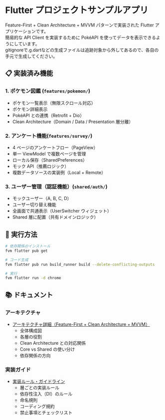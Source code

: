 # Flutter プロジェクトサンプルアプリ

Feature-First + Clean Architecture + MVVM パターンで実装された Flutter アプリケーションです。  
簡易的な API Client を実装するために PokéAPI を使ってデータを表示できるようにしています。  
gitignoreで.g.dartなどの生成ファイルは追跡対象から外してあるので、各自の手元で生成してください。

## 📋 実装済み機能

### 1. ポケモン図鑑 (`features/pokemon/`)

- ポケモン一覧表示（無限スクロール対応）
- ポケモン詳細表示
- PokéAPI との連携（Retrofit + Dio）
- Clean Architecture（Domain / Data / Presentation 層分離）

### 2. アンケート機能(`features/survey/`)

- 4 ページのアンケートフロー（PageView）
- 単一 ViewModel で複数ページを管理
- ローカル保存（SharedPreferences）
- モック API（推薦ロジック）
- 複数データソースの実装例（Local + Remote）

### 3. ユーザー管理（認証機能）(`shared/auth/`)

- モックユーザー（A, B, C, D）
- ユーザー切り替え機能
- 全画面で共通表示（UserSwitcher ウィジェット）
- Shared 層に配置（共有ドメインロジック）

## 🚀 実行方法

```bash
# 依存関係のインストール
fvm flutter pub get

# コード生成
fvm flutter pub run build_runner build --delete-conflicting-outputs

# 実行
fvm flutter run -d chrome
```

## 📚 ドキュメント

### アーキテクチャ

- [アーキテクチャ詳細（Feature-First + Clean Architecture + MVVM）](./docs/Feature-First%20＋%20Clean%20Architecture%20+%20MVVM.md)
  - 全体構成図
  - 各層の役割
  - Clean Architecture との対応関係
  - Core vs Shared の使い分け
  - 依存関係の方向

### 実装ガイド

- [実装ルール・ガイドライン](./docs/実装ルール.md)
  - 層ごとの実装ルール
  - 依存性注入（DI）のルール
  - 命名規則
  - コーディング規約
  - 禁止事項とチェックリスト

